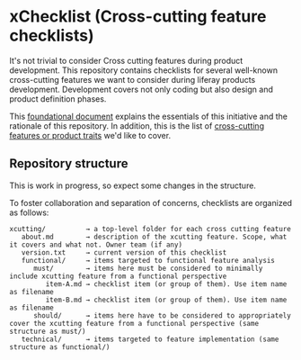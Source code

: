 # xChecklist (Cross-cutting feature checklists)
It's not trivial to consider Cross cutting features during product development. This repository contains checklists for several well-known cross-cutting features we want to consider during liferay products development. Development covers not only coding but also design and product definition phases.

This [foundational document](https://docs.google.com/document/d/1dtrH85YP-TNhcjEQnS7XcJNt0t0IfkfepK0xvoxLjgk/edit#) explains the essentials of this initiative and the rationale of this repository. In addition, this is the list of [cross-cutting features or product traits](https://airtable.com/tbl1H8pBchOLT9doA/viwgHASgx2xOm6g8l?blocks=hide) we'd like to cover.

## Repository structure
This is work in progress, so expect some changes in the structure.

To foster collaboration and separation of concerns, checklists are organized as follows:

    xcutting/          → a top-level folder for each cross cutting feature 
       about.md        → description of the xcutting feature. Scope, what it covers and what not. Owner team (if any)
       version.txt     → current version of this checklist    
       functional/     → items targeted to functional feature analysis    
          must/        → items here must be considered to minimally include xcutting feature from a functional perspective  
             item-A.md → checklist item (or group of them). Use item name as filename
             item-B.md → checklist item (or group of them). Use item name as filename
          should/      → items here have to be considered to appropriately cover the xcutting feature from a functional perspective (same structure as must/)             
       technical/      → items targeted to feature implementation (same structure as functional/)
